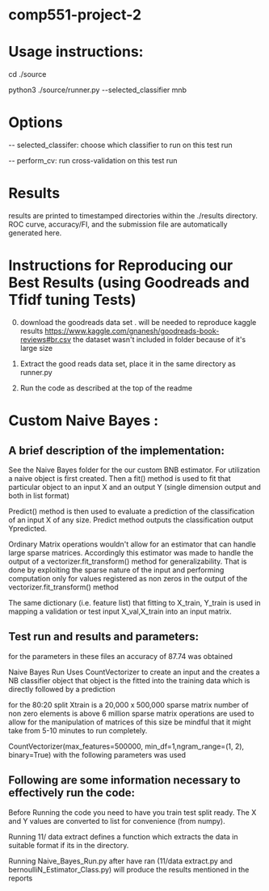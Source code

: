 # comp551-project-2

# Usage instructions:
cd ./source

python3 ./source/runner.py --selected_classifier mnb

# Options
-- selected_classifer: choose which classifier to run on this test run

-- perform_cv: run cross-validation on this test run

# Results
results are printed to timestamped directories within the ./results directory. ROC curve, accuracy/FI, and the submission file are automatically generated here.

# Instructions for Reproducing our Best Results (using Goodreads and Tfidf tuning Tests)

0) download the goodreads data set . will be needed to reproduce kaggle results 
https://www.kaggle.com/gnanesh/goodreads-book-reviews#br.csv 
the dataset wasn't included in folder because of it's large size 

1) Extract the good reads data set, place it in the same directory as runner.py 

2) Run the code as described at the top of the readme


# Custom Naive Bayes :

## A brief description of the implementation: 

See the Naive Bayes folder for the our custom BNB estimator. For utilization a naive object is first created. Then a fit() method is used to fit that particular object to an input X and an output Y (single dimension output and both in list format) 

Predict() method is then used to evaluate a prediction of the classification of an input X of any size. Predict method outputs the classification output Ypredicted. 

Ordinary Matrix operations wouldn't allow for an estimator that can handle large sparse matrices. Accordingly this estimator was made to handle the output of a vectorizer.fit_transform() method for generalizability. That is done by exploiting the sparse nature of the input and performing computation only for values registered as non zeros in the output of the vectorizer.fit_transform() method

The same dictionary (i.e. feature list) that fitting to X_train, Y_train is used in mapping a validation or test input X_val,X_train into an input matrix. 


##  Test run and results and parameters: 

for the parameters in these files an accuracy of 87.74 was obtained 

Naive Bayes Run Uses CountVectorizer to create an input and the creates a NB classifier object 
that object is the fitted into the training data which is directly followed by a prediction 


for the 80:20 split Xtrain is a 20,000 x 500,000 sparse matrix 
number of non zero elements is above 6 million 
sparse matrix operations are used to allow for the manipulation of matrices of this size 
be mindful that it might take from 5-10 minutes to run completely. 


CountVectorizer(max_features=500000, min_df=1,ngram_range=(1, 2), binary=True) with the following parameters was used 


## Following are some information necessary to effectively run the code: 


Before Running the code you need to have you train test split ready. 
The X and Y values are converted to list for convenience (from numpy). 

Running 11/ data extract defines a function which extracts the data in suitable format if its in the directory. 



Running Naive_Bayes_Run.py after have ran (11/data extract.py and bernoulliN_Estimator_Class.py) will produce the results mentioned in the reports

